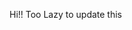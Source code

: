 Hi!! Too Lazy to update this
<!---
DeveloperAjiteshJ/DeveloperAjiteshJ is a ✨ special ✨ repository because its `README.md` (this file) appears on your GitHub profile.
You can click the Preview link to take a look at your changes.
--->
